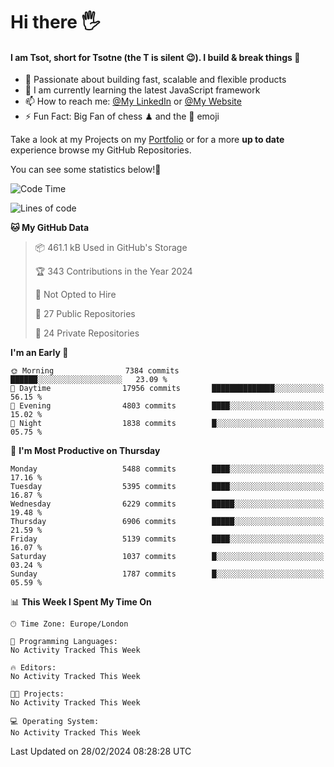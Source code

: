 # Hi there :raised_hand_with_fingers_splayed:
#### I am Tsot, short for Tsotne (the T is silent :wink:). I build & break things :space_invader:
- :telescope: Passionate about building fast, scalable and flexible products
- :seedling: I am currently learning the latest JavaScript framework 
- :mailbox: How to reach me: [@My LinkedIn](https://www.linkedin.com/in/tsotne-gvadzabia/) or [@My Website](https://tsotne.co.uk/contact)
- :zap: Fun Fact: Big Fan of chess ♟ and the 👾 emoji

Take a look at my Projects on my [Portfolio](https://tsotne.co.uk/) or for a more **up to date** experience browse my GitHub Repositories.

You can see some statistics below!:space_invader:
<!--START_SECTION:waka-->
![Code Time](http://img.shields.io/badge/Code%20Time-761%20hrs%202%20mins-blue)

![Lines of code](https://img.shields.io/badge/From%20Hello%20World%20I%27ve%20Written-11.7%20million%20lines%20of%20code-blue)

**🐱 My GitHub Data** 

> 📦 461.1 kB Used in GitHub's Storage 
 > 
> 🏆 343 Contributions in the Year 2024
 > 
> 🚫 Not Opted to Hire
 > 
> 📜 27 Public Repositories 
 > 
> 🔑 24 Private Repositories 
 > 
**I'm an Early 🐤** 

```text
🌞 Morning                7384 commits        ██████░░░░░░░░░░░░░░░░░░░   23.09 % 
🌆 Daytime                17956 commits       ██████████████░░░░░░░░░░░   56.15 % 
🌃 Evening                4803 commits        ████░░░░░░░░░░░░░░░░░░░░░   15.02 % 
🌙 Night                  1838 commits        █░░░░░░░░░░░░░░░░░░░░░░░░   05.75 % 
```
📅 **I'm Most Productive on Thursday** 

```text
Monday                   5488 commits        ████░░░░░░░░░░░░░░░░░░░░░   17.16 % 
Tuesday                  5395 commits        ████░░░░░░░░░░░░░░░░░░░░░   16.87 % 
Wednesday                6229 commits        █████░░░░░░░░░░░░░░░░░░░░   19.48 % 
Thursday                 6906 commits        █████░░░░░░░░░░░░░░░░░░░░   21.59 % 
Friday                   5139 commits        ████░░░░░░░░░░░░░░░░░░░░░   16.07 % 
Saturday                 1037 commits        █░░░░░░░░░░░░░░░░░░░░░░░░   03.24 % 
Sunday                   1787 commits        █░░░░░░░░░░░░░░░░░░░░░░░░   05.59 % 
```


📊 **This Week I Spent My Time On** 

```text
🕑︎ Time Zone: Europe/London

💬 Programming Languages: 
No Activity Tracked This Week

🔥 Editors: 
No Activity Tracked This Week

🐱‍💻 Projects: 
No Activity Tracked This Week

💻 Operating System: 
No Activity Tracked This Week
```


 Last Updated on 28/02/2024 08:28:28 UTC
<!--END_SECTION:waka-->
